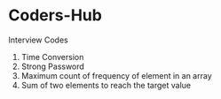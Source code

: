 # Coders-Hub
Interview Codes

1) Time Conversion
2) Strong Password
3) Maximum count of frequency of element in an array
4) Sum of two elements to reach the target value
